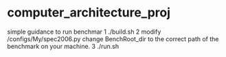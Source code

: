 computer_architecture_proj
==========================
simple guidance to run benchmar
1 ./build.sh
2 modify /configs/My/spec2006.py change BenchRoot_dir to the correct path of the benchmark on your machine.
3 ./run.sh
